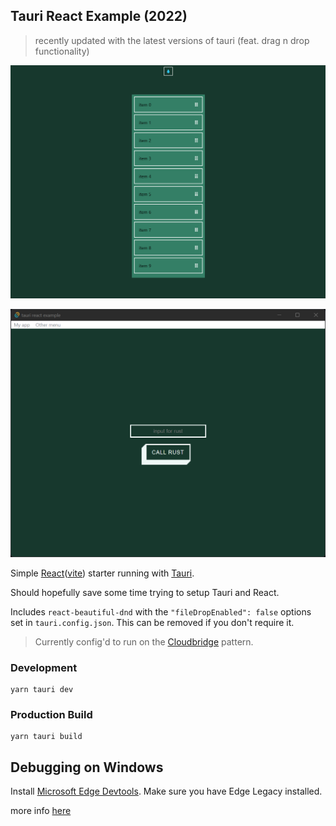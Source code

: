 ## Tauri React Example (2022)

> recently updated with the latest versions of tauri (feat. drag n drop functionality)

![tauri-react-dnd.gif](./docs/tauri-react-dnd.gif)

![test-screenshot.jpg](./docs/test-screenshot.png)

Simple [React](https://create-react-app.dev/)([vite](https://vitejs.dev/)) starter running with [Tauri](https://tauri.studio/).

Should hopefully save some time trying to setup Tauri and React.

Includes `react-beautiful-dnd` with the `"fileDropEnabled": false` options set in `tauri.config.json`. This can be removed if you don't require it.

> Currently config'd to run on the [Cloudbridge](https://tauri.studio/docs/architecture/recipes/cloudbridge) pattern.

### Development

```
yarn tauri dev
```

### Production Build

```
yarn tauri build
```


## Debugging on Windows

Install [Microsoft Edge Devtools](https://www.microsoft.com/en-au/p/microsoft-edge-devtools-preview/9mzbfrmz0mnj?rtc=1&activetab=pivot:overviewtab). Make sure you have Edge Legacy installed.

more info [here](https://github.com/tauri-apps/tauri/wiki/04.-MS-Windows-Setup#devtools)
